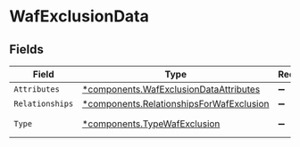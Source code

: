 # WafExclusionData


## Fields

| Field                                                                                               | Type                                                                                                | Required                                                                                            | Description                                                                                         |
| --------------------------------------------------------------------------------------------------- | --------------------------------------------------------------------------------------------------- | --------------------------------------------------------------------------------------------------- | --------------------------------------------------------------------------------------------------- |
| `Attributes`                                                                                        | [*components.WafExclusionDataAttributes](../../models/components/wafexclusiondataattributes.md)     | :heavy_minus_sign:                                                                                  | N/A                                                                                                 |
| `Relationships`                                                                                     | [*components.RelationshipsForWafExclusion](../../models/components/relationshipsforwafexclusion.md) | :heavy_minus_sign:                                                                                  | N/A                                                                                                 |
| `Type`                                                                                              | [*components.TypeWafExclusion](../../models/components/typewafexclusion.md)                         | :heavy_minus_sign:                                                                                  | Resource type.                                                                                      |